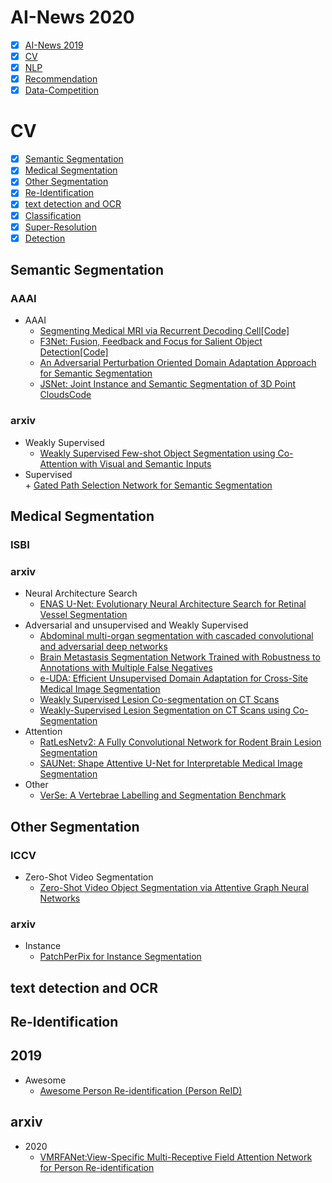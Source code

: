 # AI-News 2020
- [x] [AI-News 2019](https://github.com/xiaoketongxue/AI-News/blob/master/CV2019.md)
- [x] [CV](#CV)
- [x] [NLP](#NLP)  
- [x] [Recommendation](#Recommendation)    
- [x] [Data-Competition](#Data-Competition)    

# CV
- [x] [Semantic Segmentation](#Semantic-Segmentation)
- [x] [Medical Segmentation](#Medical-Segmentation)
- [x] [Other Segmentation](#Other-Segmentation)
- [x] [Re-Identification](#Panoptic-Segmentation)
- [x] [text detection and OCR](#text-detection-and-OCR)
- [x] [Classification](#Video-Segmentation)
- [x] [Super-Resolution](#Super-Resolution)
- [x] [Detection](#Detection)

## Semantic Segmentation
### AAAI
  - AAAI
    + [Segmenting Medical MRI via Recurrent Decoding Cell](https://arxiv.org/abs/1911.09401)[[Code]](https://github.com/beijixiong3510/OWM)
    + [F3Net: Fusion, Feedback and Focus for Salient Object Detection](https://arxiv.org/abs/1911.11445)[[Code]](https://github.com/weijun88/F3Net)
    + [An Adversarial Perturbation Oriented Domain Adaptation Approach for Semantic Segmentation](https://arxiv.org/abs/1912.08954)
    + [JSNet: Joint Instance and Semantic Segmentation of 3D Point Clouds](https://arxiv.org/abs/1912.09654)[Code](https://github.com/dlinzhao/JSNet)
### arxiv
  - Weakly Supervised
    + [Weakly Supervised Few-shot Object Segmentation using Co-Attention with Visual and Semantic Inputs](https://arxiv.org/abs/2001.09540)
  -  Supervised  
    + [Gated Path Selection Network for Semantic Segmentation](https://arxiv.org/abs/2001.06819)

## Medical Segmentation
### ISBI

### arxiv
  - Neural Architecture Search  
    + [ENAS U-Net: Evolutionary Neural Architecture Search for Retinal Vessel Segmentation](https://arxiv.org/abs/2001.06678)
  - Adversarial and unsupervised and Weakly Supervised
    + [Abdominal multi-organ segmentation with cascaded convolutional and adversarial deep networks](https://arxiv.org/abs/2001.09521)
    + [Brain Metastasis Segmentation Network Trained with Robustness to Annotations with Multiple False Negatives](https://arxiv.org/abs/2001.09501)
    + [e-UDA: Efficient Unsupervised Domain Adaptation for Cross-Site Medical Image Segmentation](https://arxiv.org/abs/2001.09313)
    + [Weakly Supervised Lesion Co-segmentation on CT Scans](https://arxiv.org/abs/2001.09174)
    + [Weakly-Supervised Lesion Segmentation on CT Scans using Co-Segmentation](https://arxiv.org/abs/2001.08590)
  - Attention  
    + [RatLesNetv2: A Fully Convolutional Network for Rodent Brain Lesion Segmentation](https://arxiv.org/abs/2001.09138)
    + [SAUNet: Shape Attentive U-Net for Interpretable Medical Image Segmentation](https://arxiv.org/abs/2001.07645)
  - Other  
    + [VerSe: A Vertebrae Labelling and Segmentation Benchmark](https://arxiv.org/abs/2001.09193)

## Other Segmentation
### ICCV
  - Zero-Shot Video Segmentation  
    + [Zero-Shot Video Object Segmentation via Attentive Graph Neural Networks](https://arxiv.org/abs/2001.06807)
### arxiv
  - Instance  
    + [PatchPerPix for Instance Segmentation](https://arxiv.org/abs/2001.07626)

## text detection and OCR

## Re-Identification
  ## 2019
   - Awesome      
     + [Awesome Person Re-identification (Person ReID)](https://github.com/bismex/Awesome-person-re-identification)
  ## arxiv  
   - 2020  
     + [VMRFANet:View-Specific Multi-Receptive Field Attention Network for Person Re-identification](https://arxiv.org/abs/2001.07354)
    

     
     
    
